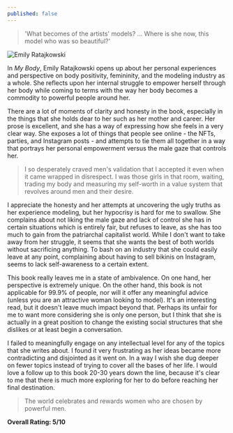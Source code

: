 ```yaml
---
published: false
---
```

> 'What becomes of the artists' models? ... Where is she now, this model who was so beautiful?'

![Emily Ratajkowski](https://assets.vogue.com/photos/618452a4f4b1074ed1a04c11/3:4/w_2400,h_3200,c_limit/BFA_33308_4514003.jpg)

In _My Body_, Emily Ratajkowski opens up about her personal experiences and perspective on body positivity, femininity, and the modeling industry as a whole. She reflects upon her internal struggle to empower herself through her body while coming to terms with the way her body becomes a commodity to powerful people around her.

There are a lot of moments of clarity and honesty in the book, especially in the things that she holds dear to her such as her mother and career. Her prose is excellent, and she has a way of expressing how she feels in a very clear way. She exposes a lot of things that people see online - the NFTs, parties, and Instagram posts - and attempts to tie them all together in a way that portrays her personal empowerment versus the male gaze that controls her.

> I so desperately craved men's validation that I accepted it even when it came wrapped in disrespect. I was those girls in that room, waiting, trading my body and measuring my self-worth in a value system that revolves around men and their desire.

I appreciate the honesty and her attempts at uncovering the ugly truths as her experience modeling, but her hypocrisy is hard for me to swallow. She complains about not liking the male gaze and lack of control she has in certain situations which is entirely fair, but refuses to leave, as she has too much to gain from the patriarchal capitalist world. While I don't want to take away from her struggle, it seems that she wants the best of both worlds without sacrificing anything. To bash on an industry that she could easily leave at any point, complaining about having to sell bikinis on Instagram, seems to lack self-awareness to a certain extent.

This book really leaves me in a state of ambivalence. On one hand, her perspective is extremely unique. On the other hand, this book is not applicable for 99.9% of people, nor will it offer any meaningful advice (unless you are an attractive woman looking to model). It's an interesting read, but it doesn't leave much impact beyond that. Perhaps its unfair for me to want more considering she is only one person, but I think that she is actually in a great position to change the existing social structures that she dislikes or at least begin a conversation.

I failed to meaningfully engage on any intellectual level for any of the topics that she writes about. I found it very frustrating as her ideas became more contradicting and disjointed as it went on. In a way I wish she dug deeper on fewer topics instead of trying to cover all the bases of her life. I would love a follow up to this book 20-30 years down the line, because it's clear to me that there is much more exploring for her to do before reaching her final destination.

> The world celebrates and rewards women who are chosen by powerful men.

**Overall Rating: 5/10**
